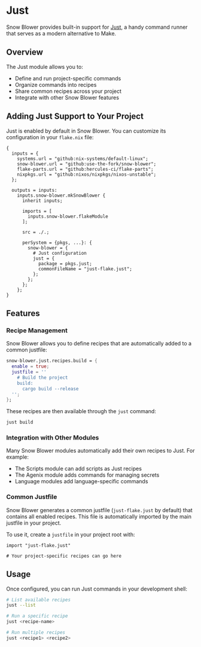 # Just

Snow Blower provides built-in support for [Just](https://github.com/casey/just), a handy command runner that serves as a modern alternative to Make.

## Overview

The Just module allows you to:

- Define and run project-specific commands
- Organize commands into recipes
- Share common recipes across your project
- Integrate with other Snow Blower features

## Adding Just Support to Your Project

Just is enabled by default in Snow Blower. You can customize its configuration in your `flake.nix` file:

```nix{21-26}
{
  inputs = {
    systems.url = "github:nix-systems/default-linux";
    snow-blower.url = "github:use-the-fork/snow-blower";
    flake-parts.url = "github:hercules-ci/flake-parts";
    nixpkgs.url = "github:nixos/nixpkgs/nixos-unstable";
  };

  outputs = inputs:
    inputs.snow-blower.mkSnowBlower {
      inherit inputs;

      imports = [
        inputs.snow-blower.flakeModule
      ];

      src = ./.;

      perSystem = {pkgs, ...}: {
        snow-blower = {
          # Just configuration
          just = {
            package = pkgs.just;
            commonFileName = "just-flake.just";
          };
        };
      };
    };
}
```

## Features

### Recipe Management

Snow Blower allows you to define recipes that are automatically added to a common justfile:

```nix
snow-blower.just.recipes.build = {
  enable = true;
  justfile = ''
    # Build the project
    build:
      cargo build --release
  '';
};
```

These recipes are then available through the `just` command:

```bash
just build
```

### Integration with Other Modules

Many Snow Blower modules automatically add their own recipes to Just. For example:

- The Scripts module can add scripts as Just recipes
- The Agenix module adds commands for managing secrets
- Language modules add language-specific commands

### Common Justfile

Snow Blower generates a common justfile (`just-flake.just` by default) that contains all enabled recipes. This file is automatically imported by the main justfile in your project.

To use it, create a `justfile` in your project root with:

```
import "just-flake.just"

# Your project-specific recipes can go here
```

## Usage

Once configured, you can run Just commands in your development shell:

```bash
# List available recipes
just --list

# Run a specific recipe
just <recipe-name>

# Run multiple recipes
just <recipe1> <recipe2>
```

<!--@include: ./just-options.md-->

